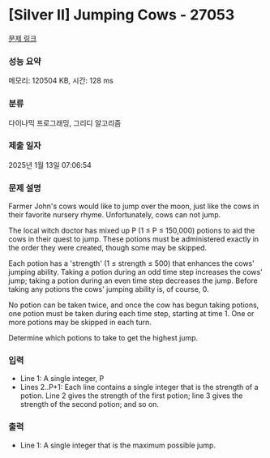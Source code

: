 # [Silver II] Jumping Cows - 27053 

[문제 링크](https://www.acmicpc.net/problem/27053) 

### 성능 요약

메모리: 120504 KB, 시간: 128 ms

### 분류

다이나믹 프로그래밍, 그리디 알고리즘

### 제출 일자

2025년 1월 13일 07:06:54

### 문제 설명

<p>Farmer John's cows would like to jump over the moon, just like the cows in their favorite nursery rhyme. Unfortunately, cows can not jump.</p>

<p>The local witch doctor has mixed up P (1 ≤ P ≤ 150,000) potions to aid the cows in their quest to jump. These potions must be administered exactly in the order they were created, though some may be skipped.</p>

<p>Each potion has a 'strength' (1 ≤ strength ≤ 500) that enhances the cows' jumping ability. Taking a potion during an odd time step increases the cows' jump; taking a potion during an even time step decreases the jump. Before taking any potions the cows' jumping ability is, of course, 0.</p>

<p>No potion can be taken twice, and once the cow has begun taking potions, one potion must be taken during each time step, starting at time 1. One or more potions may be skipped in each turn.</p>

<p>Determine which potions to take to get the highest jump.</p>

### 입력 

 <ul>
	<li>Line 1: A single integer, P</li>
	<li>Lines 2..P+1: Each line contains a single integer that is the strength of a potion. Line 2 gives the strength of the first potion; line 3 gives the strength of the second potion; and so on.</li>
</ul>

### 출력 

 <ul>
	<li>Line 1: A single integer that is the maximum possible jump.</li>
</ul>

